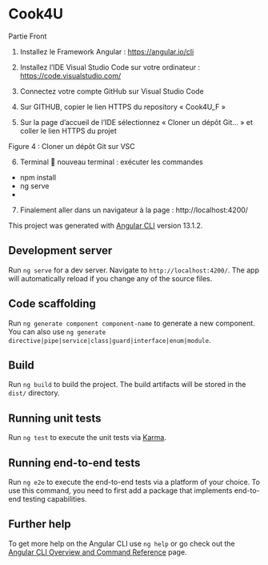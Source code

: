 # Cook4U

Partie Front

1.	Installez le Framework Angular : https://angular.io/cli 

2.	Installez l’IDE Visual Studio Code sur votre ordinateur : https://code.visualstudio.com/ 

3.	Connectez votre compte GitHub sur Visual Studio Code

4.	Sur GITHUB, copier le lien HTTPS du repository « Cook4U_F » 

5.	Sur la page d’accueil de l’IDE sélectionnez « Cloner un dépôt Git… » et coller le lien HTTPS du projet

 
Figure 4 : 	 Cloner un dépôt Git sur VSC 

6.	Terminal  nouveau terminal : exécuter les commandes
-	 npm install 
-	ng serve
-	
7.	Finalement aller dans un navigateur à la page : http://localhost:4200/ 




This project was generated with [Angular CLI](https://github.com/angular/angular-cli) version 13.1.2.

## Development server

Run `ng serve` for a dev server. Navigate to `http://localhost:4200/`. The app will automatically reload if you change any of the source files.

## Code scaffolding

Run `ng generate component component-name` to generate a new component. You can also use `ng generate directive|pipe|service|class|guard|interface|enum|module`.

## Build

Run `ng build` to build the project. The build artifacts will be stored in the `dist/` directory.

## Running unit tests

Run `ng test` to execute the unit tests via [Karma](https://karma-runner.github.io).

## Running end-to-end tests

Run `ng e2e` to execute the end-to-end tests via a platform of your choice. To use this command, you need to first add a package that implements end-to-end testing capabilities.

## Further help

To get more help on the Angular CLI use `ng help` or go check out the [Angular CLI Overview and Command Reference](https://angular.io/cli) page.
